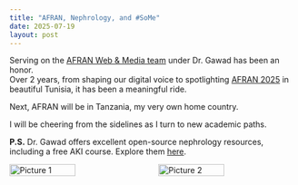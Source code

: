 ```yaml
---
title: "AFRAN, Nephrology, and #SoMe"
date: 2025-07-19
layout: post
---
```


Serving on the [AFRAN Web & Media team](https://afran.org/afran-web-media/) under Dr. Gawad has been an honor.  
Over 2 years, from shaping our digital voice to spotlighting [AFRAN 2025](https://www.afran2025.com/) in beautiful Tunisia, it has been a meaningful ride.

Next, AFRAN will be in Tanzania, my very own home country.

I will be cheering from the sidelines as I turn to new academic paths.

**P.S.**  Dr. Gawad offers excellent open-source nephrology resources, including a free AKI course. Explore them [here](https://nephrotube.blogspot.com/p/nephrotube-nephrology-books.html).

<!-- Images side by side -->
<div style="display: flex; justify-content: space-between; gap: 10px; flex-wrap: wrap;">

  <img src="https://raw.githubusercontent.com/upmusings/upshift/master/images/IMG_6352.JPEG" alt="Picture 1" style="width: 48%; height: auto;" />

  <img src="https://raw.githubusercontent.com/upmusings/upshift/master/images/IMG_6349.JPEG" alt="Picture 2" style="width: 48%; height: auto;" />

</div>

